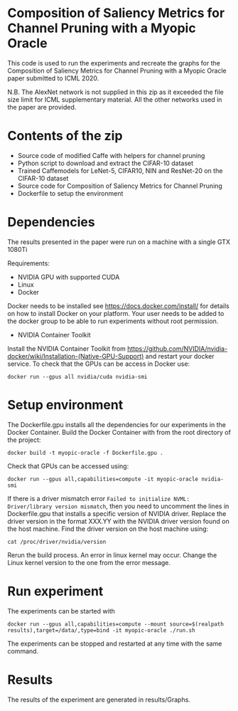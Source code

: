 # Composition of Saliency Metrics for Channel Pruning with a Myopic Oracle

This code is used to run the experiments and recreate the graphs for the Composition of Saliency Metrics for Channel Pruning with a Myopic Oracle paper submitted to ICML 2020.

N.B. The AlexNet network is not supplied in this zip as it exceeded the file size limit for ICML supplementary material.  All the other networks used in the paper are provided. 

# Contents of the zip
  * Source code of modified Caffe with helpers for channel pruning
  * Python script to download and extract the CIFAR-10 dataset
  * Trained Caffemodels for LeNet-5, CIFAR10, NIN and ResNet-20 on the CIFAR-10 dataset
  * Source code for Composition of Saliency Metrics for Channel Pruning
  * Dockerfile to setup the environment

# Dependencies

The results presented in the paper were run on a machine with a single GTX 1080Ti

Requirements:
  * NVIDIA GPU with supported CUDA
  * Linux
  * Docker

  Docker needs to be installed see https://docs.docker.com/install/ for details on how to install Docker on your platform.  Your user needs to be added to the docker group to be able to run experiments without root permission.
  * NVIDIA Container Toolkit

  Install the NVIDIA Container Toolkit from https://github.com/NVIDIA/nvidia-docker/wiki/Installation-(Native-GPU-Support) and restart your docker service. To check that the GPUs can be access in Docker use:
  ``` 
  docker run --gpus all nvidia/cuda nvidia-smi
  ```

# Setup environment

The Dockerfile.gpu installs all the dependencies for our experiments in the Docker Container.  Build the Docker Container with from the root directory of the project:
```
docker build -t myopic-oracle -f Dockerfile.gpu .
```

Check that GPUs can be accessed using:
```
docker run --gpus all,capabilities=compute -it myopic-oracle nvidia-smi
```
If there is a driver mismatch error `Failed to initialize NVML: Driver/library version mismatch`, then you need to uncomment the lines in Dockerfile.gpu that installs a specific version of NVIDIA driver.  Replace the driver version in the format XXX.YY with the NVIDIA driver version found on the host machine. Find the driver version on the host machine using:
```
cat /proc/driver/nvidia/version
```
Rerun the build process. An error in linux kernel may occur. Change the Linux kernel version to the one from the error message.

# Run experiment

The experiments can be started with 
```
docker run --gpus all,capabilities=compute --mount source=$(realpath results),target=/data/,type=bind -it myopic-oracle ./run.sh
```

The experiments can be stopped and restarted at any time with the same command.

# Results
The results of the experiment are generated in results/Graphs.
